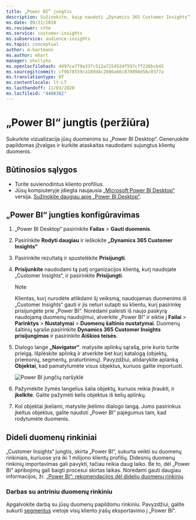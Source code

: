 ```yaml
---
title: „Power BI“ jungtis
description: Sužinokite, kaip naudoti „Dynamics 365 Customer Insights“ jungtį programoje „Power BI“.
ms.date: 09/21/2020
ms.reviewer: sthe
ms.service: customer-insights
ms.subservice: audience-insights
ms.topic: conceptual
author: m-hartmann
ms.author: mhart
manager: shellyha
ms.openlocfilehash: d497ca779a337c512a7254524f597cff226bcb45
ms.sourcegitcommit: cf9b78559ca189d4c2086a66c879098d56c0377a
ms.translationtype: HT
ms.contentlocale: lt-LT
ms.lasthandoff: 11/03/2020
ms.locfileid: "4406382"
---
```

# <a name="connector-for-power-bi-preview"></a>„Power BI“ jungtis (peržiūra)

Sukurkite vizualizacija jūsų duomenims su „Power BI Desktop“. Generuokite papildomas įžvalgas ir kurkite ataskaitas naudodami sujungtus klientų duomenis.

## <a name="prerequisites"></a>Būtinosios sąlygos

- Turite suvienodintus kliento profilius.
- Jūsų kompiuteryje įdiegta naujausia [„Microsoft Power BI Desktop“](https://powerbi.microsoft.com/desktop/) versija. [Sužinokite daugiau apie „Power BI Desktop”](https://docs.microsoft.com/power-bi/desktop-what-is-desktop).

## <a name="configure-the-connector-for-power-bi"></a>„Power BI“ jungties konfigūravimas

1. „Power BI Desktop“ pasirinkite **Failas** > **Gauti duomenis**.

1. Pasirinkite **Rodyti daugiau** ir ieškokite **„Dynamics 365 Customer Insights“**

1. Pasirinkite rezultatą ir spustelėkite **Prisijungti**.

1. **Prisijunkite** naudodami tą patį organizacijos klientą, kurį naudojate „Customer Insights“, ir pasirinkite **Prisijungti**.
   > [!NOTE]
   > Klientas, kurį nurodėte atlikdami šį veiksmą, naudojamas duomenims iš „Customer Insights“ gauti ir jis neturi sutapti su klientu, kurį pasirinkę prisijungėte prie „Power BI“. Norėdami paleisti iš naujo paskyrą naudojamą duomenų naudojimui, atverkite „Power BI“ ir eiktie į **Failai** > **Parinktys** > **Nustatymai** > **Duomenų šaltinio nustatymai**. Duomenų šaltinių sąraše pasirinkite **Dynamics 365 Customer Insights prisijungimas** ir pasirinkite **Aiškios teisės**.  

1. Dialogo lange **„Navigator“**. matysite aplinkų sąrašą, prie kurio turite prieigą. Išplėskite aplinką ir atverkite bet kurį katalogą (objektų, priemonių, segmentų, praturtinimų). Pavyzdžiui, atidarykite aplanką **Objektai**, kad pamatytumėte visus objektus, kuriuos galite importuoti.

   ![Power BI jungčių naršyklė](media/power-bi-navigator.png "„Power BI“ jungčių naršyklė")

1. Pažymėkite žymės langelius šalia objektų, kuriuos reikia įtraukti, ir **įkelkite**. Galite pažymėti kelis objektus iš kelių aplinkų.

1. Kol objektai įkeliami, matysite įkėlimo dialogo langą. Jums pasirinkus įkeltus objektus, galite naudoti „Power BI“ pajėgumus tam, kad rodytumėte duomenis.

## <a name="large-data-sets"></a>Dideli duomenų rinkiniai

„Customer Insights“ jungtis, skirta „Power BI“, sukurta veikti su duomenų rinkiniais, kuriuose yra iki 1 milijono klientų profilių. Didesnių duomenų rinkinių importavimas gali pavykti, tačiau reikia daug laiko. Be to, dėl „Power BI“ apribojimų gali baigti procesui skirtas laikas. Norėdami gauti daugiau informacijos, žr. [„Power BI“: rekomendacijos dėl didelių duomenų rinkinių](https://docs.microsoft.com/power-bi/admin/service-premium-what-is#large-datasets). 

### <a name="work-with-a-subset-of-data"></a>Darbas su antriniu duomenų rinkiniu

Apgalvokite darbą su jūsų duomenų papildomu rinkiniu. Pavyzdžiui, galite sukurti [segmentus](segments.md) vietoje visų kliento įrašų eksportavimo į „Power BI“.
